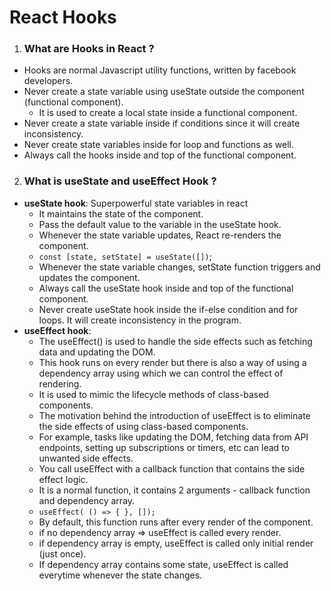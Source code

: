 # React Hooks
 
1. ### What are Hooks in React ?
- Hooks are normal Javascript utility functions, written by facebook developers.
- Never create a state variable using useState outside the 
 component (functional component). 
    - It is used to create a local state inside a functional component. 
- Never create a state variable inside if conditions since it will create inconsistency. 
- Never create state variables inside for loop and functions as well. 
- Always call the hooks inside and top of the functional component.

2. ### What is useState and useEffect Hook ?
 - **useState hook**: Superpowerful state variables in react
    - It maintains the state of the component.
    - Pass the default value to the variable in the useState hook.
    - Whenever the state variable updates, React re-renders the component.
    - `const [state, setState] = useState([])`;
    - Whenever the state variable changes, setState function triggers and updates the component.
    - Always call the useState hook inside and top of the functional component.
    - Never create useState hook inside the if-else condition and for loops. It will create inconsistency in the program.
- **useEffect hook**:
    - The useEffect() is used to handle the side effects such as fetching data and updating the DOM. 
    - This hook runs on every render but there is also a way of using a dependency array using which we can control the effect of rendering. 
    - It is used to mimic the lifecycle methods of class-based components. 
    - The motivation behind the introduction of useEffect is to eliminate the side effects of using class-based components. 
    - For example, tasks like updating the DOM, fetching data from API endpoints, setting up subscriptions or timers, etc can lead to unwanted side effects. 
    - You call useEffect with a callback function that contains the side effect logic. 
    - It is a normal function, it contains 2 arguments - callback function and dependency array.
    - `useEffect( () => { }, []);`
     - By default, this function runs after every render of the component. 
    - if no dependency array => useEffect is called every render.
    - if dependency array is empty, useEffect is called only initial render (just once).
    - If dependency array contains some state, useEffect is called everytime whenever the state changes.
